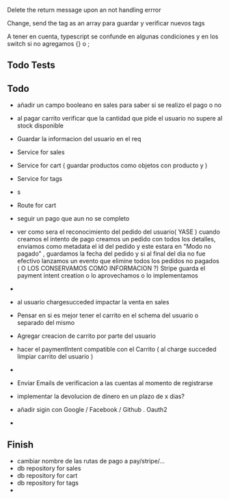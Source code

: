 Delete the return message upon an not handling errror 

Change, send the tag as an array para guardar y verificar nuevos tags

A tener en cuenta, typescript se confunde en algunas condiciones y en los switch si no agregamos {} o ;
## Todo Tests


## Todo
- añadir un campo booleano en sales para saber si se realizo el pago o no
- al pagar carrito verificar que la cantidad que pide el usuario no supere al stock disponible
- Guardar la informacion del usuario en el req
- Service for sales
- Service for cart ( guardar productos como objetos con producto y  )
- Service for tags
- s
- Route for cart

- seguir un pago que aun no se completo

- ver como sera el reconocimiento del pedido del usuario( YASE ) cuando creamos el intento de pago creamos un pedido con todos los detalles, enviamos como metadata el id del pedido y este estara en "Modo no pagado" , guardamos la fecha del pedido y si al final del dia no fue efectivo lanzamos un evento que elimine todos los pedidos no pagados ( O LOS CONSERVAMOS COMO INFORMACION ?) Stripe guarda el payment intent creation o lo aprovechamos o lo implementamos
- 
- al usuario chargesucceded impactar la venta en sales
- Pensar en si es mejor tener el carrito en el schema del usuario o separado del mismo
- Agregar creacion de carrito por parte del usuario
- hacer el paymentIntent compatible con el Carrito ( al charge succeded limpiar carrito del usuario )
- 
- Enviar Emails de verificacion a las cuentas al momento de registrarse
- implementar la devolucion de dinero en un plazo de x dias?
- añadir sigin con Google / Facebook / Github . Oauth2
- 
## Finish

- cambiar nombre de las rutas de pago a pay/stripe/...
- db repository for sales
- db repository for cart
- db repository for tags
- 